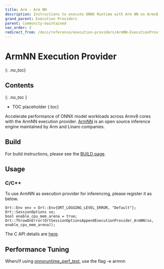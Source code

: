 ```yaml
---
title: Arm - Arm NN
description: Instructions to execute ONNX Runtime with Arm NN on Armv8 cores
grand_parent: Execution Providers
parent: Community-maintained
nav_order: 2
redirect_from: /docs/reference/execution-providers/ArmNN-ExecutionProvider
---
```


# ArmNN Execution Provider
{: .no_toc}

## Contents
{: .no_toc }

* TOC placeholder
{:toc}

Accelerate performance of ONNX model workloads across Armv8 cores with the ArmNN execution provider. [ArmNN](https://github.com/ARM-software/armnn) is an open source inference engine maintained by Arm and Linaro companies. 

## Build
For build instructions, please see the [BUILD page](../../build/eps.md#armnn).

## Usage
### C/C++
To use ArmNN as execution provider for inferencing, please register it as below.
```
Ort::Env env = Ort::Env{ORT_LOGGING_LEVEL_ERROR, "Default"};
Ort::SessionOptions so;
bool enable_cpu_mem_arena = true;
Ort::ThrowOnError(OrtSessionOptionsAppendExecutionProvider_ArmNN(so, enable_cpu_mem_arena));
```
The C API details are [here](../../get-started/with-c.md).

## Performance Tuning
When/if using [onnxruntime_perf_test](https://github.com/microsoft/onnxruntime/tree/main/onnxruntime/test/perftest), use the flag -e armnn
